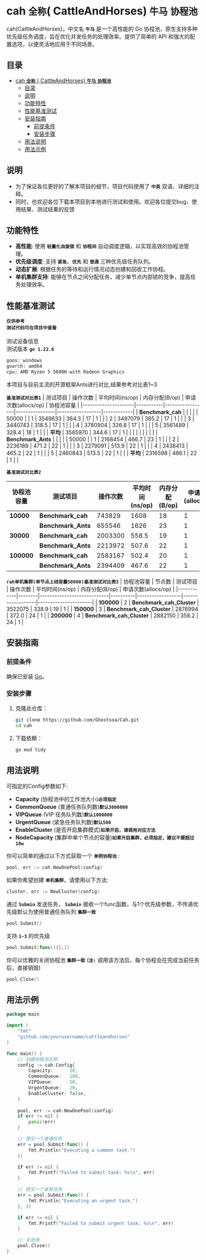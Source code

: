 # cah  **`全称`**( CattleAndHorses) **`牛马`** **`协程池`**

cah(CattleAndHorses)，中文名 **`牛马`** 是一个高性能的 Go 协程池，原生支持多种优先级任务调度，旨在优化并发任务的处理效率。提供了简单的 API 和强大的配置选项，以便灵活地应用于不同场景。

## 目录

- [cah **`全称`** (  CattleAndHorses) **`牛马`** **`协程池`**](#cah--全称-cattleandhorses-牛马-协程池)
  - [目录](#目录)
  - [说明](#说明)
  - [功能特性](#功能特性)
  - [性能基准测试](#性能基准测试)
  - [安装指南](#安装指南)
    - [前提条件](#前提条件)
    - [安装步骤](#安装步骤)
  - [用法说明](#用法说明)
  - [用法示例](#用法示例)

## 说明
- 为了保证各位更好的了解本项目的细节，项目代码使用了 **`中英`** 双语、详细的注释。<br>
- 同时，也欢迎各位下载本项目到本地进行测试和使用。欢迎各位提交bug、使用结果、测试结果的反馈<br>

## 功能特性

- **高性能**: 使用 **`轻量化自旋锁`** 和 **`协程间`** 自动调度逻辑，以实现高效的协程池管理。
- **优先级调度**: 支持 **`紧急`**、**`优先`** 和 **`普通`** 三种优先级任务队列。
- **动态扩展**: 根据任务的等待和运行情况动态创建和回收工作协程。
- **单机集群支持**: 能够在节点之间分配任务，减少单节点内部锁的竞争，提高任务处理效率。
  
## 性能基准测试
**`仅供参考`** <br>
**`测试代码可在项目中查看`** <br><br>
测试设备信息<br> 测试版本 **`go 1.22.6`**
```bash
goos: windows
goarch: amd64
cpu: AMD Ryzen 5 5600H with Radeon Graphics     
``` 
本项目与目前主流的开源框架Ants进行对比,结果参考对比表1~3 <br>

 **`基准测试对比表1`** 
| 测试项目                | 操作次数    | 平均时间(ns/op) | 内存分配(B/op) | 申请次数(allocs/op) | 协程池容量 |
|---------------------|-----------|-----------------|----------------|------------------|------------|
| **Benchmark_cah**   |           |                 |                |                  | 50000      |
|          1          | 3549633   | 364.3           | 17             | 1                |            |
|          2          | 3497079   | 385.2           | 17             | 1                |            |
|          3          | 3440743   | 318.5           | 17             | 1                |            |
|          4          | 3780904   | 326.8           | 17             | 1                |            |
|          5          | 3561489   | 328.4           | 18             | 1                |            |
| **平均**            | 3565970   | 344.6           | 17             | 1                |            |
|                     |           |                 |                |                  |            |
| **Benchmark_Ants**  |           |                 |                |                  | 50000      |
|          1          | 2168454   | 466.7           | 23             | 1                |            |
|          2          | 2236189   | 471.2           | 22             | 1                |            |
|          3          | 2279091   | 513.9           | 22             | 1                |            |
|          4          | 2438413   | 465.2           | 22             | 1                |            |
|          5          | 2460843   | 513.5           | 22             | 1                |            |
| **平均**            | 2316598   | 486.1           | 22             | 1                |            |


 **`基准测试对比表2`** 

| 协程池容量 | 测试项目                | 操作次数 | 平均时间(ns/op) | 内存分配(B/op) | 申请次数(allocs/op) |
|------------|---------------------|----------|------------------|-----------------|----------------------|
| **10000**  | **Benchmark_cah**   | 743829   | 1608             | 18              | 1                    |
|            | **Benchmark_Ants**  | 655546   | 1626             | 23              | 1                    |
| **30000**  | **Benchmark_cah**   | 2003300  | 558.5            | 19              | 1                    |
|            | **Benchmark_Ants**  | 2213972  | 507.6            | 22              | 1                    |
| **100000** | **Benchmark_cah**   | 2583167  | 502.4            | 20              | 1                    |
|            | **Benchmark_Ants**  | 2394409  | 467.6            | 22              | 1                    |

 **`rah单机集群(单节点上线容量50000)基准测试对比表3`** 
| 协程池容量 | 节点数 | 测试项目                   | 操作次数 | 平均时间(ns/op) | 内存分配(B/op) | 申请次数(allocs/op) |
|------------|--------|----------------------------|----------|------------------|------------------|----------------------|
| **100000** | 2      | **Benchmark_cah_Cluster**  | 3522075  | 338.9            | 19               | 1                    |
| **150000** | 3      | **Benchmark_cah_Cluster**  | 2876994  | 372.0            | 24               | 1                    |
| **200000** | 4      | **Benchmark_cah_Cluster**  | 2882150  | 358.2            | 24               | 1                    |



## 安装指南

### 前提条件

确保已安装 [Go](https://golang.org/dl/)。

### 安装步骤

1. 克隆此仓库：
    ```bash
    git clone https://github.com/Ghostsoa/Cah.git
    cd cah
    ```

2. 下载依赖：
    ```bash
    go mod tidy
    ```

## 用法说明

可指定的Config参数如下:
- **Capacity** (协程池中的工作池大小)**`必须指定`**
- **CommonQueue** (普通任务队列数)**`默认3000000`**
- **VIPQueue** (VIP 任务队列数)**`默认1000000`**
- **UrgentQueue** (紧急任务队列数)**`默认500`**
- **EnableCluster** (是否开启集群模式)**`如果开启，请调用对应方法`**
- **NodeCapacity** (集群中单个节点的容量)**`如果开启集群，必须指定，建议不要超过10w`**

你可以简单的通过以下方式获取一个 **`单例协程池`** :
```go
pool, err := cah.NewOnePool(config)
```
如果你希望创建 **`单机集群`**，请使用以下方法:
```go
cluster, err := NewCluster(config)
```
通过 **`Submin`** 发送任务， **`Submin`** 接收一个func函数，与1个优先级参数，不传递优先级默认为使用普通任务队列 **`集群一致`**
```go
pool.Submit()
```
支持 **`1~3`** 的优先级
```go
pool.Submit(func(){},1)
```

你可以优雅的关闭协程池 **`集群一致`** (**`注:`** 调用该方法后，每个协程会在完成当前任务后，直接销毁)
```go
pool.Close()
```

## 用法示例

```go
package main

import (
    "fmt"
    "github.com/yourusername/cattleandhorses"
)

func main() {
    // 创建协程池实例
    config := cah.Config{
        Capacity:      10,
        CommonQueue:   100,
        VIPQueue:      50,
        UrgentQueue:   20,
        EnableCluster: false,
    }
    
    pool, err := cah.NewOnePool(config)
    if err != nil {
        panic(err)
    }

    // 提交一个普通任务
    err = pool.Submit(func() {
        fmt.Println("Executing a common task.")
    })

    if err != nil {
        fmt.Printf("Failed to submit task: %v\n", err)
    }

    // 提交一个紧急任务
    err = pool.Submit(func() {
        fmt.Println("Executing an urgent task.")
    }, 3)

    if err != nil {
        fmt.Printf("Failed to submit urgent task: %v\n", err)
    }

    // 关闭池
    pool.Close()
}
```

